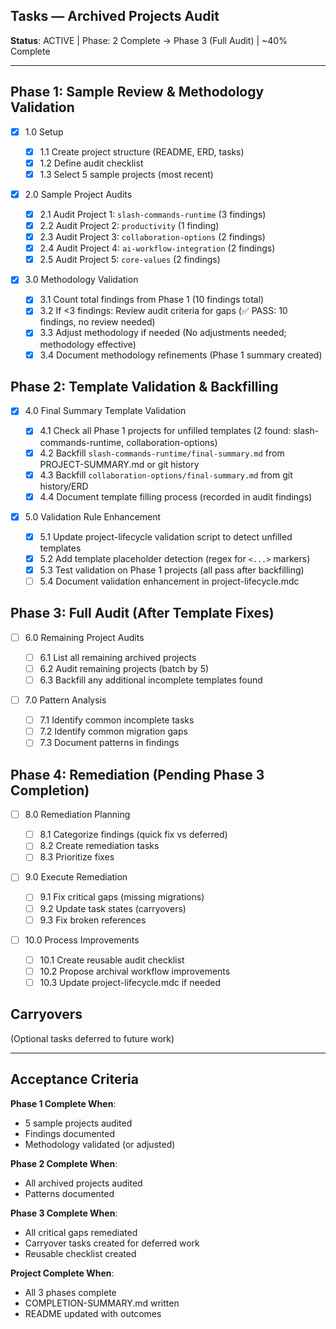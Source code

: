 ## Tasks — Archived Projects Audit

**Status**: ACTIVE | Phase: 2 Complete → Phase 3 (Full Audit) | ~40% Complete

---

## Phase 1: Sample Review & Methodology Validation

- [x] 1.0 Setup

  - [x] 1.1 Create project structure (README, ERD, tasks)
  - [x] 1.2 Define audit checklist
  - [x] 1.3 Select 5 sample projects (most recent)

- [x] 2.0 Sample Project Audits

  - [x] 2.1 Audit Project 1: `slash-commands-runtime` (3 findings)
  - [x] 2.2 Audit Project 2: `productivity` (1 finding)
  - [x] 2.3 Audit Project 3: `collaboration-options` (2 findings)
  - [x] 2.4 Audit Project 4: `ai-workflow-integration` (2 findings)
  - [x] 2.5 Audit Project 5: `core-values` (2 findings)

- [x] 3.0 Methodology Validation
  - [x] 3.1 Count total findings from Phase 1 (10 findings total)
  - [x] 3.2 If <3 findings: Review audit criteria for gaps (✅ PASS: 10 findings, no review needed)
  - [x] 3.3 Adjust methodology if needed (No adjustments needed; methodology effective)
  - [x] 3.4 Document methodology refinements (Phase 1 summary created)

## Phase 2: Template Validation & Backfilling

- [x] 4.0 Final Summary Template Validation

  - [x] 4.1 Check all Phase 1 projects for unfilled templates (2 found: slash-commands-runtime, collaboration-options)
  - [x] 4.2 Backfill `slash-commands-runtime/final-summary.md` from PROJECT-SUMMARY.md or git history
  - [x] 4.3 Backfill `collaboration-options/final-summary.md` from git history/ERD
  - [x] 4.4 Document template filling process (recorded in audit findings)

- [x] 5.0 Validation Rule Enhancement
  - [x] 5.1 Update project-lifecycle validation script to detect unfilled templates
  - [x] 5.2 Add template placeholder detection (regex for `<...>` markers)
  - [x] 5.3 Test validation on Phase 1 projects (all pass after backfilling)
  - [ ] 5.4 Document validation enhancement in project-lifecycle.mdc

## Phase 3: Full Audit (After Template Fixes)

- [ ] 6.0 Remaining Project Audits

  - [ ] 6.1 List all remaining archived projects
  - [ ] 6.2 Audit remaining projects (batch by 5)
  - [ ] 6.3 Backfill any additional incomplete templates found

- [ ] 7.0 Pattern Analysis
  - [ ] 7.1 Identify common incomplete tasks
  - [ ] 7.2 Identify common migration gaps
  - [ ] 7.3 Document patterns in findings

## Phase 4: Remediation (Pending Phase 3 Completion)

- [ ] 8.0 Remediation Planning

  - [ ] 8.1 Categorize findings (quick fix vs deferred)
  - [ ] 8.2 Create remediation tasks
  - [ ] 8.3 Prioritize fixes

- [ ] 9.0 Execute Remediation

  - [ ] 9.1 Fix critical gaps (missing migrations)
  - [ ] 9.2 Update task states (carryovers)
  - [ ] 9.3 Fix broken references

- [ ] 10.0 Process Improvements
  - [ ] 10.1 Create reusable audit checklist
  - [ ] 10.2 Propose archival workflow improvements
  - [ ] 10.3 Update project-lifecycle.mdc if needed

## Carryovers

(Optional tasks deferred to future work)

---

## Acceptance Criteria

**Phase 1 Complete When**:

- 5 sample projects audited
- Findings documented
- Methodology validated (or adjusted)

**Phase 2 Complete When**:

- All archived projects audited
- Patterns documented

**Phase 3 Complete When**:

- All critical gaps remediated
- Carryover tasks created for deferred work
- Reusable checklist created

**Project Complete When**:

- All 3 phases complete
- COMPLETION-SUMMARY.md written
- README updated with outcomes
